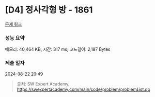 # [D4] 정사각형 방 - 1861 

[문제 링크](https://swexpertacademy.com/main/code/problem/problemDetail.do?contestProbId=AV5LtJYKDzsDFAXc) 

### 성능 요약

메모리: 40,464 KB, 시간: 317 ms, 코드길이: 2,187 Bytes

### 제출 일자

2024-08-22 20:49



> 출처: SW Expert Academy, https://swexpertacademy.com/main/code/problem/problemList.do